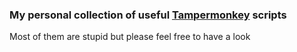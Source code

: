 ### My personal collection of useful [Tampermonkey](https://tampermonkey.net/) scripts

Most of them are stupid but please feel free to have a look
